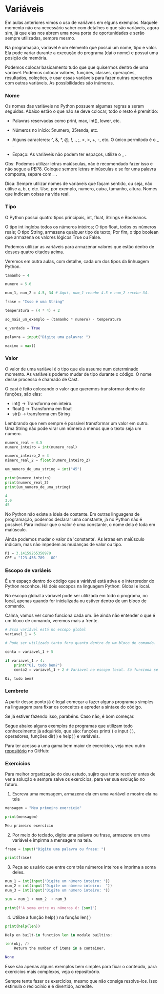 # Variáveis

Em aulas anteriores vimos o uso de variáveis em elguns exemplos. Naquele momento não era
necessário saber com detalhes o que são variáveis, agora sim, já que elas nos abrem uma
nova porta de oportunidades e serão sempre utilizadas, sempre mesmo.

Na programação, variável é um elemento que possui um nome, tipo e valor. Ela pode variar
durante a execução do programa (daí o nome) e possui uma posição de memória.

Podemos colocar basicamento tudo que que quisermos dentro de uma variável. Podemos colocar valores, funções, classes, operações, resultados, coleções, e usar essas variáveis para fazer outras operações com outras variáveis. As possibilidades são inúmeras.

### Nome

Os nomes das variáveis no Python possuem algumas regras a seram seguidas. Abaixo estão o que não se deve colocar, todo o resto é premitido:

* Palavras reservadas como print, max, int(), lower, etc.

* Números no início: 5numero, 35renda, etc.

* Alguns caracteres: ^, &, *, @, !, ., ;, <, >, +, -, etc. O único permitodo é o _ .

* Espaço: As variáveis não podem ter espaços, utilize o _ .

Obs: Podemos utilizar letras maiúsculas, não é recomendado fazer isso e não segue a PEP8. Coloque sempre letras minúsculas e se for uma palavra composta, separe com _ .

Dica: Sempre utilizar nomes de variáveis que façam sentido, ou seja, não utilise a, b, r, etc. Use, por exemplo, numero, caixa, tamanho, altura. Nomes que indicam coisas na vida real.

### Tipo

O Python possui quatro tipos principais, int, float, Strings e Booleanos.

O tipo int ingloba todos os números inteiros; O tipo float, todos os números reais; O tipo
String, armazena qualquer tipo de texto; Por fim, o tipo boolean que armazena os valores lógicos True ou False.

Podemos utilizar as variáveis para armazenar valores que estão dentro de desses quatro citados acima.

Veremos em outra aulas, com detalhe, cada um dos tipos da linhuagem Python.

```python
tamanho = 4

numero = 5.6

num_1, num_2 = 4.5, 34 # Aqui, num_1 recebe 4.5 e num_2 recebe 34.

frase = "Isso é uma String"

temperatura = (4 * 4) + 2

so_mais_um_exemplo = (tamanho * numero) - temperatura

e_verdade = True

palavra = input("Digite uma palavra: ")

maximo = max()

```

### Valor

O valor de uma variável é o tipo que ela assume num determinado momento. As variáveis podemo mudar de tipo durante o código. O nome desse processo é chamado de Cast.

O cast é feito colocando o valor que queremos transformar dentro de funções, são elas:

* int() -> Transforma em inteiro.
* float() -> Transforma em float
* str() -> transforma em String

Lembrando que nem sempre é possível transformar um valor em outro. Uma String não pode virar um número a menos que o texto seja um número.

```python
numero_real = 4.5
numero_inteiro = int(numero_real)

numero_inteiro_2 = 3
nimero_real_2 = float(numero_inteiro_2)

um_numero_de_uma_string = int("45")

print(numero_inteiro)
print(numero_real_2)
print(um_numero_de_uma_string)
```

```python
4
3.0
45
```

No Python não existe a ideia de costante. Em outras linguagens de programação, podemos declarar uma constante, já no Python não é possível. Para indicar que o valor é uma constante, o nome dela é toda em maiúsculo.

Ainda podemos mudar o valor da 'constante'. As letras em maiúsculo indicam, mas não impedem as mudanças de valor ou tipo.

```python
PI = 3.14159265358979
CPF = "123.456.789 - OO"
```

### Escopo de variáeis

É um espaço dentro do código que a váriável está ativa e o interpredor do Python reconhce. Há dois escopos na linguagem Python:
Global e local. 

No escopo global a váriavel pode ser utilizada em todo o programa,
no local, apenas quando for inicializada ou estiver dentro de um bloco de comando. 

Calma, vamos ver como funciona cada um. Se ainda não entender o que é um bloco de comando, veremos mais a frente.

``` Python
# Essa variável está no escopo global
variavel_1 = 5

# Pode ser utilizado tanto fora quanto dentro de um bloco de comando.

conta = variavel_1 + 5

if variavel_1 > 4:
    print("Oi, tudo bem?")
    conta2 = variavel_1 + 2 # Variavel no escopo local. Só funciona se o bloco de comando for ativado. Como variavel_1 é maior que 5, a estrutura condicional irá funcionar.

```

``` Python
Oi, tudo bem?
```

### Lembrete

A partir desse ponto já é legal começar a fazer alguns programas simples na linguagem para
fixar os conceitos e apreder a sintaxe do código.

Se já estiver fazendo isso, parabéns. Caso não, é bom começar.

Segue abaixo alguns exemplos de programas que utilizam todo conheceimento já adquirido, que
são: funções print( ) e input ( ), operadores, funções dir( ) e help( ) e variáveis.

Para ter acesso a uma gama bem maior de exercícios, veja meu outro [repositório](https://github.com/Gabriel-Cavalcanti/Exercicios) no GitHub:

### Exercícios

Para melhor organização do deu estudo, sujiro que tente resolver antes de ver a solução e
sempre salve os exercícios, para ver sua evolução no futuro.

1) Escreva uma mensagem, armazene ela em uma variável e mostre ela na tela

```python
mensagem = "Meu primeiro exercício"

print(mensagem)

```

```python
Meu primeiro exercício
```

2) Por meio do teclado, digite uma palavra ou frase, armazene em uma variável e impirma a
mensagem na tela.

```python
frase = input("Digite uma palavra ou frase: ")

print(frase)

```

3) Peça ao usuário que entre com três números inteiros e imprima a soma deles.

```python
num_1 = int(input("Digite um número inteiro: "))
num_2 = int(input("Digite um número inteiro:  "))
num_3 = int(input("Digite um número inteiro: "))

sum = num_1 + num_2  + num_3

print(f'A soma entre os números é: {sum}')

```

4) Utilize a função help( ) na função len( )

```python
print(help(len))

```

```python
Help on built-in function len in module builtins:

len(obj, /)
    Return the number of items in a container.

None
```

Esse são apenas alguns exemplos bem simples para fixar o conteúdo, para exercícios mais
complexos, veja o repositoório.

Sempre tente fazer os exercícios, mesmo que não consiga resolve-los. Isso estimula o reciocínio e é divertido, acredite.
